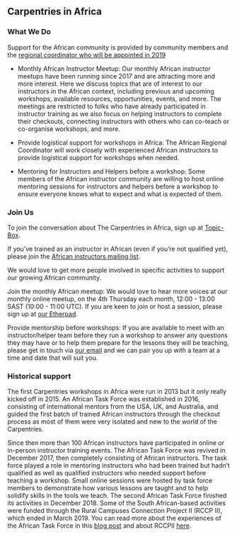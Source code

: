 ## Carpentries in Africa

### What We Do

Support for the African community is provided by community members and the [regional coordinator who will be appointed in 2019](https://carpentries.org/blog/2019/03/regional-coordinator-southern-africa/)

- Monthly African Instructor Meetup: Our monthly African instructor meetups have been running since 2017 and are  attracting more and more interest. Here we discuss topics that are of interest to our instructors in the African context, including previous and upcoming workshops, available resources, opportunities, events, and more. The meetings are restricted to folks who have already participated in instructor training as we also focus on helping instructors to complete their checkouts, connecting instructors with others who can co-teach or co-organise workshops, and more.

- Provide logistical support for workshops in Africa: The African Regional Coordinator will work closely with experienced African instructors to provide logistical support for workshops when needed.

- Mentoring for Instructors and Helpers before a workshop: Some members of the African instructor community are willing to host online mentoring sessions for instructors and helpers before a workshop to ensure everyone knows what to expect and what is expected of them.


### Join Us

To join the conversation about The Carpentries in Africa,  sign up at [Topic-Box](https://carpentries.topicbox.com/groups/local-africa).

If you’ve trained as an instructor in African (even if you’re not qualified yet), please join the [African instructors mailing list](mailto:african-carpentry-instructors@googlegroups.com).

We would love to get more people involved in specific activities to support our growing African community.

Join the monthly African meetup: We would love to hear more voices at our monthly online meetup, on the 4th Thursday each month, 12:00 - 13:00 SAST (10:00 - 11:00 UTC). If you are keen to join or host a session, please sign up at [our Etherpad](http://pad.software-carpentry.org/ZA-community-call).

Provide mentorship before workshops: If you are available to meet with an instructor/helper team before they run a workshop to answer any questions they may have or to help them prepare for the lessons they will be teaching, please get in touch via [our email](mailto:admin-afr@carpentries.org) and we can pair you up with a team at a time and date that will suit you.

### Historical support

The first Carpentries workshops in Africa were run in 2013 but it only really kicked off in 2015. An African Task Force was established in 2016, consisting of international mentors from the USA, UK, and Australia, and guided the first batch of trained African instructors through the checkout process as most of them were very isolated and new to the world of the Carpentries.

Since then more than 100 African instructors have participated in online or in-person instructor training events. The African Task Force was revived in December 2017, then completely consisting of African instructors. The task force played a role in mentoring instructors who had been trained but hadn’t qualified as well as qualified instructors who needed support before teaching a workshop. Small online sessions were hosted by task force members to demonstrate how various lessons are taught and to help solidify skills in the tools we teach. The second African Task Force finished its activities in December 2018. Some of the South African-based activities were funded through the Rural Campuses Connection Project II (RCCP II), which ended in March 2019. You can read more about the experiences of the African Task Force in this [blog post](https://carpentries.org/blog/2019/01/african-task-force-update/) and about RCCPII [here](https://tenet-rccpii.github.io/rccpii-2018/).
